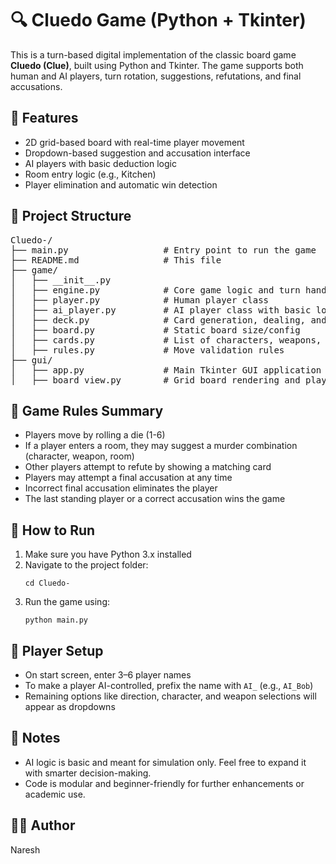 

<h1>🔍 Cluedo Game (Python + Tkinter)</h1>

<p>
  This is a turn-based digital implementation of the classic board game <strong>Cluedo (Clue)</strong>, built using Python and Tkinter. The game supports both human and AI players, turn rotation, suggestions, refutations, and final accusations.
</p>

<h2>🎯 Features</h2>
<ul>
  <li>2D grid-based board with real-time player movement</li>
  <li>Dropdown-based suggestion and accusation interface</li>
  <li>AI players with basic deduction logic</li>
  <li>Room entry logic (e.g., Kitchen)</li>
  <li>Player elimination and automatic win detection</li>
</ul>

<h2>📁 Project Structure</h2>
<pre>
Cluedo-/
├── main.py                  # Entry point to run the game
├── README.md                # This file
├── game/
│   ├── __init__.py
│   ├── engine.py            # Core game logic and turn handling
│   ├── player.py            # Human player class
│   ├── ai_player.py         # AI player class with basic logic
│   ├── deck.py              # Card generation, dealing, and solution creation
│   ├── board.py             # Static board size/config
│   ├── cards.py             # List of characters, weapons, and rooms
│   ├── rules.py             # Move validation rules
├── gui/
│   ├── app.py               # Main Tkinter GUI application
│   ├── board_view.py        # Grid board rendering and player drawing
</pre>

<h2>🧠 Game Rules Summary</h2>
<ul>
  <li>Players move by rolling a die (1-6)</li>
  <li>If a player enters a room, they may suggest a murder combination (character, weapon, room)</li>
  <li>Other players attempt to refute by showing a matching card</li>
  <li>Players may attempt a final accusation at any time</li>
  <li>Incorrect final accusation eliminates the player</li>
  <li>The last standing player or a correct accusation wins the game</li>
</ul>

<h2>🚀 How to Run</h2>

<ol>
  <li>Make sure you have Python 3.x installed</li>
  <li>Navigate to the project folder:</li>
  <pre><code>cd Cluedo-</code></pre>
  <li>Run the game using:</li>
  <pre><code>python main.py</code></pre>
</ol>

<h2>👥 Player Setup</h2>
<ul>
  <li>On start screen, enter 3–6 player names</li>
  <li>To make a player AI-controlled, prefix the name with <code>AI_</code> (e.g., <code>AI_Bob</code>)</li>
  <li>Remaining options like direction, character, and weapon selections will appear as dropdowns</li>
</ul>

<h2>📌 Notes</h2>
<ul>
  <li>AI logic is basic and meant for simulation only. Feel free to expand it with smarter decision-making.</li>
  <li>Code is modular and beginner-friendly for further enhancements or academic use.</li>
</ul>


<h2>👨‍💻 Author</h2>
<p>Naresh</p>

</body>
</html>
